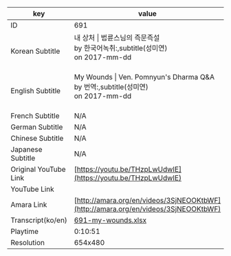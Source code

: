 |  key  |  value  |
|-------|---------|
| ID            | 691 |
| Korean Subtitle | 내 상처 \| 법륜스님의 즉문즉설<br>by 한국어녹취:,subtitle(성미연)<br>on 2017-mm-dd<br><br>|
| English Subtitle | My Wounds \| Ven. Pomnyun's Dharma Q&A<br>by 번역:,subtitle(성미연)<br>on 2017-mm-dd<br><br>|
| French Subtitle | N/A |
| German Subtitle | N/A |
| Chinese Subtitle | N/A |
| Japanese Subtitle | N/A |
| Original YouTube Link  | [https://youtu.be/THzpLwUdwIE](https://youtu.be/THzpLwUdwIE) |
| YouTube Link  |  |
| Amara Link    | [http://amara.org/en/videos/3SjNEOOKtbWF](http://amara.org/en/videos/3SjNEOOKtbWF) |
| Transcript(ko/en) | [691-my-wounds.xlsx](https://github.com/jungtosociety/dharma-qna/raw/master/sub/691/691-my-wounds.xlsx) |
| Playtime | 0:10:51 |
| Resolution | 654x480|
